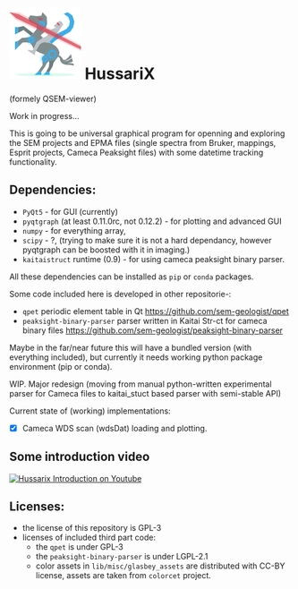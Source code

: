# ![Icon](./lib/icons/hussarix_64_icon.svg) HussariX 
(formely QSEM-viewer)

Work in progress...

This is going to be universal graphical program for openning and exploring the SEM projects and EPMA files (single spectra from Bruker, mappings, Esprit projects, Cameca Peaksight files) with some datetime tracking functionality.

## Dependencies:
- `PyQt5` - for GUI (currently)
- `pyqtgraph` (at least 0.11.0rc, not 0.12.2) - for plotting and advanced GUI
- `numpy` - for everything array,
- `scipy` - ?, (trying to make sure it is not a hard dependancy, however pyqtgraph can be boosted with it in imaging.)
- `kaitaistruct` runtime (0.9) - for using cameca peaksight binary parser.

All these dependencies can be installed as `pip` or `conda` packages.

Some code included here is developed in other repositorie-:
- `qpet` periodic element table in Qt https://github.com/sem-geologist/qpet
- `peaksight-binary-parser` parser written in Kaitai Str-ct for cameca binary files https://github.com/sem-geologist/peaksight-binary-parser 

Maybe in the far/near future this will have a bundled version (with everything included), but currently it needs working python package environment (pip or conda).

WIP. Major redesign (moving from manual python-written experimental parser for Cameca files to kaitai_stuct based parser with semi-stable API)

Current state of (working) implementations:
- [x] Cameca WDS scan (wdsDat) loading and plotting.

## Some introduction video
[![Hussarix Introduction on Youtube](https://img.youtube.com/vi/TGZewlsqFy0/0.jpg)](https://www.youtube.com/watch?v=TGZewlsqFy0)


## Licenses:
- the license of this repository is GPL-3
- licenses of included third part code:
  - the `qpet` is under GPL-3
  - the `peaksight-binary-parser` is under LGPL-2.1
  - color assets in `lib/misc/glasbey_assets` are distributed with CC-BY license, assets are taken from `colorcet` project.
